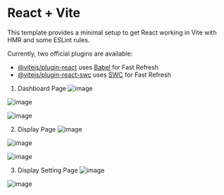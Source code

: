 # React + Vite

This template provides a minimal setup to get React working in Vite with HMR and some ESLint rules.

Currently, two official plugins are available:

- [@vitejs/plugin-react](https://github.com/vitejs/vite-plugin-react/blob/main/packages/plugin-react/README.md) uses [Babel](https://babeljs.io/) for Fast Refresh
- [@vitejs/plugin-react-swc](https://github.com/vitejs/vite-plugin-react-swc) uses [SWC](https://swc.rs/) for Fast Refresh
1. Dashboard Page
![image](https://github.com/user-attachments/assets/e0aa9356-f62b-419f-8ce5-8a7b01279c50)

![image](https://github.com/user-attachments/assets/f2b81c8f-478f-45bb-8700-c49dc7348aab)

![image](https://github.com/user-attachments/assets/01fff79a-8755-405a-bad0-c4bf511ee873)

2. Display Page
![image](https://github.com/user-attachments/assets/a3649674-4d61-4dae-91e2-5f1b9f402a17)

![image](https://github.com/user-attachments/assets/2b90d2d1-3351-4e96-9919-a5084866ac7f)

![image](https://github.com/user-attachments/assets/7439bdf2-6b8d-4805-9216-34c517b6c62d)

3. Display Setting Page
![image](https://github.com/user-attachments/assets/377c15c0-3fbb-4911-bbe7-2904170864cc)

![image](https://github.com/user-attachments/assets/6d2c2fac-9125-420b-8de0-35a8aa93452b)

